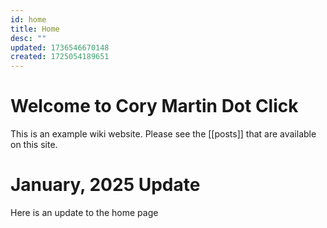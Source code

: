 ```yaml
---
id: home
title: Home
desc: ""
updated: 1736546670148
created: 1725054189651
---
```


# Welcome to Cory Martin Dot Click

This is an example wiki website. Please see the [[posts]] that are available on this site.

# January, 2025 Update

Here is an update to the home page
